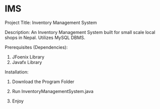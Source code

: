 # IMS
Project Title: Inventory Management System

Description: An Inventory Management System built for small scale local shops in Nepal. Utilizes MySQL DBMS.

Prerequisites (Dependencies):

1. JFoenix Library
2. Javafx Library

Installation:

1. Download the Program Folder

2. Run InventoryManagementSystem.java

3. Enjoy
